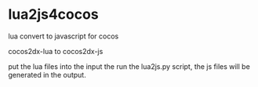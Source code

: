 # lua2js4cocos
lua convert to javascript for cocos  

cocos2dx-lua to cocos2dx-js  

put the lua files into the input the run the lua2js.py script, the js files will be generated in the output.